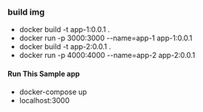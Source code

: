 ### build img

- docker build -t app-1:0.0.1 .
- docker run -p 3000:3000 --name=app-1 app-1:0.0.1
- docker build -t app-2:0.0.1 .
- docker run -p 4000:4000 --name=app-2 app-2:0.0.1

#### Run This Sample app

- docker-compose up
- localhost:3000
